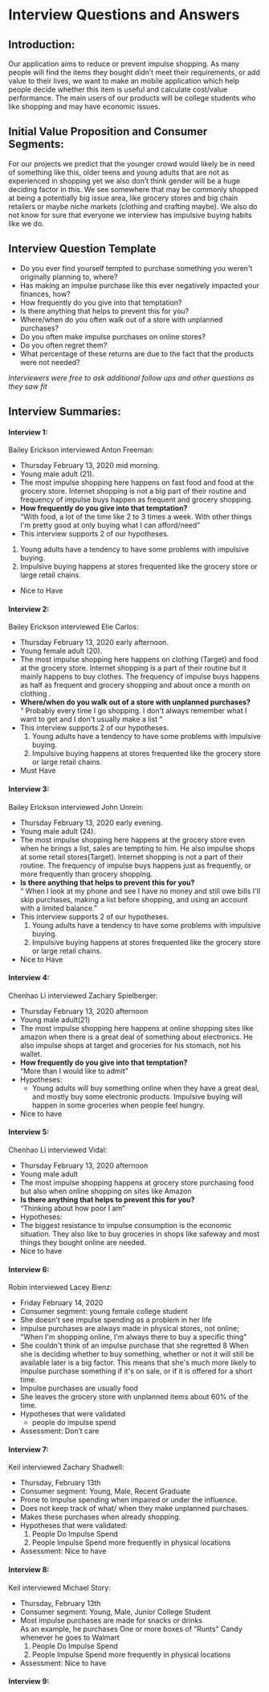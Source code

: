 # Interview Questions and Answers

## Introduction:
Our application aims to reduce or prevent impulse shopping. As many people will find the items they bought didn’t meet their requirements, or add value to their lives, we want to make an mobile application which 
help people decide whether this item is useful and calculate cost/value performance.  The main users of our products will be college students who like shopping and may have economic issues.

## Initial Value Proposition and Consumer Segments:
For our projects we predict that the younger crowd would likely be in need of something like this, older teens and young adults that are not as experienced in shopping yet we also don’t think gender will be a huge deciding factor in this. We see somewhere that may be commonly shopped at being a potentially big issue area, like  grocery stores and big chain retailers or maybe niche markets (clothing and crafting maybe). We also do not know for sure that everyone we interview has impulsive buying habits like we do.

## Interview Question Template
* Do you ever find yourself tempted to purchase something you weren't originally planning to, where? 
* Has making an impulse purchase like this ever negatively impacted your finances, how?
* How frequently do you give into that temptation?  
* Is there anything that helps to prevent this for you?  
* Where/when do you often walk out of a store with unplanned purchases?  
* Do you often make impulse purchases on online stores?  
* Do you often regret them?  
* What percentage of these returns are due to the fact that the products were not needed?  

_Interviewers were free to ask additional follow ups and other questions as they saw fit_

## Interview Summaries:
#### Interview 1:
Bailey Erickson interviewed Anton Freeman:
* Thursday February 13, 2020 mid morning.
* Young male adult (21).
* The most impulse shopping here happens on fast food and food at the grocery store. Internet shopping is not a big part of their routine and frequency of impulse buys happen as frequent and grocery shopping.
* __How frequently do you give into that temptation?__  
“With food, a lot of the time like 2 to 3 times a week. With other things I'm pretty good at only buying what I can afford/need”
* This interview supports 2 of our hypotheses.
1. Young adults have a tendency to have some problems with impulsive buying. 
1. Impulsive buying happens at stores frequented like the grocery store or large retail chains.
* Nice to Have

#### Interview 2:
Bailey Erickson interviewed Elie Carlos:
* Thursday February 13, 2020 early afternoon.
* Young female adult (20). 
* The most impulse shopping here happens on clothing (Target)  and food at the grocery store. Internet shopping is a part of their routine but it mainly happens to buy clothes. The frequency of impulse buys happens as half as frequent and grocery shopping and about once a month on clothing .
* __Where/when do you walk out of a store with unplanned purchases?__  
“ Probably every time I go shopping. I don't always remember what I want to get and I don't usually make a list ”
* This interview supports 2 of our hypotheses. 
  1. Young adults have a tendency to have some problems with impulsive buying. 
  1. Impulsive buying happens at stores frequented like the grocery store or large retail chains.
* Must Have 

#### Interview 3:
Bailey Erickson interviewed John Unrein:
* Thursday February 13, 2020 early evening.
* Young male adult (24).
* The most impulse shopping here happens at the grocery store even when he brings a list, sales are tempting to him. He also impulse shops at some retail stores(Target). Internet shopping is not a part of their routine. The frequency of impulse buys happens just as frequently, or more frequently than grocery shopping.
* __Is there anything that helps to prevent this for you?__  
“ When I look at my phone and see I have no money and still owe bills I'll skip purchases, making a list before shopping, and using an account with a limited balance.”
* This interview supports 2 of our hypotheses.
  1. Young adults have a tendency to have some problems with impulsive buying. 
  1. Impulsive buying happens at stores frequented like the grocery store or large retail chains.
* Nice to Have

#### Interview 4:
Chenhao Li interviewed Zachary Spielberger:
* Thursday February 13, 2020 afternoon 
* Young male adult(21)
* The most impulse shopping here happens at online shopping sites like amazon when there is a great deal of something about electronics. He also impulse shops at target and groceries for his stomach, not his wallet.
* __How frequently do you give into that temptation?__  
“More than I would like to admit”
* Hypotheses: 
  * Young adults will buy something online when they have a great deal, and mostly buy some electronic products. Impulsive buying will happen in some groceries when people feel hungry. 
* Nice to have

#### Interview 5:
Chenhao Li interviewed Vidal:
* Thursday February 13, 2020 afternoon
* Young male adult
* The most impulse shopping happens at grocery store purchasing food but also when online shopping on sites like Amazon 
* __Is there anything that helps to prevent this for you?__  
“Thinking about how poor I am”
* Hypotheses:
* The biggest resistance to impulse consumption is the economic situation. They also like to buy groceries in shops like safeway and most things they bought online are needed.
* Nice to have 

#### Interview 6:
Robin interviewed Lacey Bienz:
* Friday February 14, 2020
* Consumer segment: young female college student
* She doesn't see impulse spending as a problem in her life
* impulse purchases are always made in physical stores, not online; "When I'm shopping online, I'm always there to buy a specific thing"
* She couldn't think of an impulse purchase that she regretted
8 When she is deciding whether to buy something, whether or not it will still be available later is a big factor. This means that she's much more likely to impulse purchase something if it's on sale, or if it is offered for a short time.
* Impulse purchases are usually food
* She leaves the grocery store with unplanned items about 60% of the time.
* Hypotheses that were validated 
  * people do impulse spend
* Assessment: Don’t care

#### Interview 7:
Keil interviewed Zachary Shadwell:
* Thursday, February 13th
* Consumer segment: Young, Male, Recent Graduate
* Prone to Impulse spending when impaired or under the influence.
* Does not keep track of what/ when they make unplanned purchases.
* Makes these purchases when already shopping.
* Hypotheses that were validated:
  1. People Do Impulse Spend
  1. People Impulse Spend more frequently in physical locations
* Assessment: Nice to have

#### Interview 8:
Keil interviewed Michael Story:
* Thursday, February 13th
* Consumer segment: Young, Male, Junior College Student
* Most impulse purchases are made for snacks or drinks  
As an example, he purchases One or more boxes of “Runts” Candy whenever he goes to Walmart
  1. People Do Impulse Spend
  1. People Impulse Spend more frequently in physical locations
* Assessment: Nice to have

#### Interview 9: